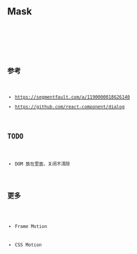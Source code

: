 ## Mask

<code src="./demo/basic">

<code src="./demo/count">

<API src="./index.tsx"></API>

## 参考

- https://segmentfault.com/a/1190000018626140
- https://github.com/react-component/dialog

## TODO

- DOM 放在里面，关闭不清除

## 更多

- Frame Motion

- CSS Motion
